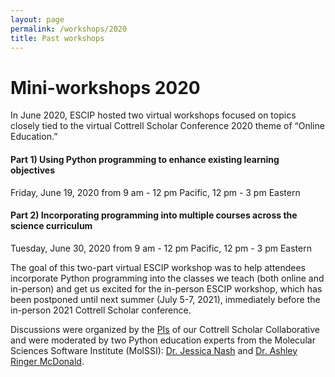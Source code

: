 ```yaml
---
layout: page
permalink: /workshops/2020
title: Past workshops
---
```


# Mini-workshops 2020

In June 2020, ESCIP hosted two virtual workshops focused on topics closely tied to the virtual Cottrell Scholar Conference 2020 theme of “Online Education.” 

#### Part 1) Using Python programming to enhance existing learning objectives

Friday, June 19, 2020 from 9 am - 12 pm Pacific, 12 pm - 3 pm Eastern

#### Part 2) Incorporating programming into multiple courses across the science curriculum

Tuesday, June 30, 2020 from 9 am - 12 pm Pacific, 12 pm - 3 pm Eastern 

The goal of this two-part virtual ESCIP workshop was to help attendees incorporate Python programming into the classes we teach (both online and in-person) and get us excited for the in-person ESCIP workshop, which has been postponed until next summer (July 5-7, 2021), immediately before the in-person 2021 Cottrell Scholar conference. 

Discussions were organized by the [PIs](../team) of our Cottrell Scholar Collaborative and were moderated by two Python education experts from the Molecular Sciences Software Institute (MolSSI): [Dr. Jessica Nash](https://molssi.org/molssi-software-scientist-dr-jessica-nash/) and [Dr. Ashley Ringer McDonald](https://chemistry.calpoly.edu/content/faculty/ashley_mcdonald).

<!--  To learn more about the virtual ESCIP workshop and express interest, please fill out this brief [survey](https://docs.google.com/forms/d/e/1FAIpQLSdyTNnjwZ37-7-L5WDohQNOqmUdZOM3F2XpkUaFhsFM1CJgMg/viewform) before June 15, 2020.

Upon receipt of your survey, we will send you a link to our ZOOM meeting and relevant workshop information. --->

